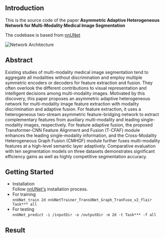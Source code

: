 ## Introduction

This is the source code of the paper <strong>Asymmetric Adaptive Heterogeneous Network for Multi-Modality Medical Image Segmentation</strong>

The codebase is based from [nnUNet](https://github.com/MIC-DKFZ/nnUNet/tree/nnunetv1)

![Network Architecture](/net.png "Network Architecture")


## Abstract

Existing studies of multi-modality medical image segmentation tend to aggregate all modalities without discrimination and employ multiple symmetric encoders or decoders for feature extraction and fusion. They often overlook the different contributions to visual representation and intelligent decisions among multi-modality images. Motivated by this discovery, this paper proposes an asymmetric adaptive heterogeneous network for multi-modality image feature extraction with modality discrimination and adaptive fusion. For feature extraction, it uses a heterogeneous two-stream asymmetric feature-bridging network to extract complementary features from auxiliary multi-modality and leading single-modality images, respectively. For feature adaptive fusion, the proposed Transformer-CNN Feature Alignment and Fusion (T-CFAF) module enhances the leading single-modality information, and the Cross-Modality Heterogeneous Graph Fusion (CMHGF) module further fuses multi-modality features at a high-level semantic layer adaptively. Comparative evaluation with ten segmentation models on three datasets demonstrates significant efficiency gains as well as highly competitive segmentation accuracy. 

## Getting Started

- Installation
  <br /> Follow [nnUNet's](https://github.com/MIC-DKFZ/nnUNet/tree/nnunetv1) installation process.
- For training
  <br /> `nnUNet_train 2d nnUNetTrainer_TransUNet_Graph_TranFuse_v2_flair Task*** all `
- For testing
  <br /> ` nnUNet_predict -i /inputDir -o /outputDir -m 2d -t Task*** -f all `

## Result


